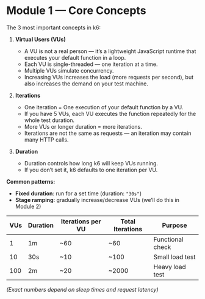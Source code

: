 # Module 1 — Core Concepts

The 3 most important concepts in k6:

1. **Virtual Users (VUs)**  
   - A VU is not a real person — it’s a lightweight JavaScript runtime that executes your default function in a loop.  
   - Each VU is single-threaded — one iteration at a time.  
   - Multiple VUs simulate concurrency.  
   - Increasing VUs increases the load (more requests per second), but also increases the demand on your test machine.

2. **Iterations**  
   - One iteration = One execution of your default function by a VU.  
   - If you have 5 VUs, each VU executes the function repeatedly for the whole test duration.  
   - More VUs or longer duration = more iterations.  
   - Iterations are not the same as requests — an iteration may contain many HTTP calls.

3. **Duration**  
   - Duration controls how long k6 will keep VUs running.  
   - If you don’t set it, k6 defaults to one iteration per VU.  

**Common patterns:**  
- **Fixed duration**: run for a set time (duration: `"30s"`)  
- **Stage ramping**: gradually increase/decrease VUs (we’ll do this in Module 2)  

| VUs | Duration | Iterations per VU | Total Iterations | Purpose          |
| --- | -------- | ----------------- | ---------------- | ---------------- |
| 1   | 1m       | ~60               | ~60              | Functional check |
| 10  | 30s      | ~10               | ~100             | Small load test  |
| 100 | 2m       | ~20               | ~2000            | Heavy load test  |

*(Exact numbers depend on sleep times and request latency)*